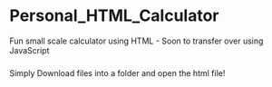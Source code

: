 # Personal_HTML_Calculator
Fun small scale calculator using HTML - Soon to transfer over using JavaScript
###
Simply Download files into a folder and open the html file!
